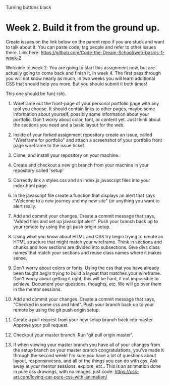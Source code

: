 

Turning buttons black

















# Week 2. Build it from the ground up.

Create issues on the link below on the parent repo if you are stuck and want to talk about it. You can paste code, tag people and refer to other issues there. Link here: https://github.com/Code-the-Dream-School/web-basics-1-week-2

Welcome to week 2. You are going to start this assignment now, but are actually going to come back and finish it, in week 4. The first pass through you will not know nearly as much, in two weeks you will learn additional CSS that should help you more. But you should submit it both times!

This one should be fun(-ish).

1. Wireframe out the front-page of your personal portfolio page with any tool you choose. It should contain links to other pages, maybe some information about yourself, possibly some information about your portfolio. Don't worry about color, font, or content yet. Just think about the sections you need and a basic layout for the web.

2. Inside of your forked assignment repository create an issue, called "Wireframe for portfolio" and attach a screenshot of your portfolio front page wireframe to the issue ticket.

3. Clone, and install your repository on your machine.

4. Create and checkout a new git branch from your machine in your repository called 'setup'

5. Correctly link a styles.css and an index.js javascript files into your index.html page.

6. In the javascript file create a function that displays an alert that says "Welcome to a new journey and my new site" (or anything you want to alert really.

7. Add and commit your changes. Create a commit message that says, "Added files and set up javascript alert". Push your branch back up to your remote by using the git push origin setup.

8. Using what you know about HTML and CSS try begin trying to create an HTML structure that might match your wireframe. Think in sections and chunks and how sections are divided into subsections. Give divs class names that match your sections and reuse class names where it makes sense.

9. Don't worry about colors or fonts. Using the css that you have already been taught begin trying to build a layout that matches your wireframe. Don't worry about getting it right, this will be hard, if not impossible to achieve. Document your questions, thoughts, etc. We will go over them in the mentor sessions.

10. Add and commit your changes. Create a commit message that says, "Checked in some css and html". Push your branch back up to your remote by using the git push origin setup.

11. Create a pull request from your new setup branch back into master. Approve your pull request.

12. Checkout your master branch. Run 'git pull origin master'.

13. If when viewing your master branch you have all of your changes from the setup branch on your master branch congratulations, you've made it through the second week! I'm sure you have a lot of questions about layout, responsinvesns,  and all of the things you can do with css. Ask away at your mentor sessions, explore, etc.. This is an anitmation done in pure css drawings, with no images, just code. https://css-art.com/loving-car-pure-css-with-animation/
